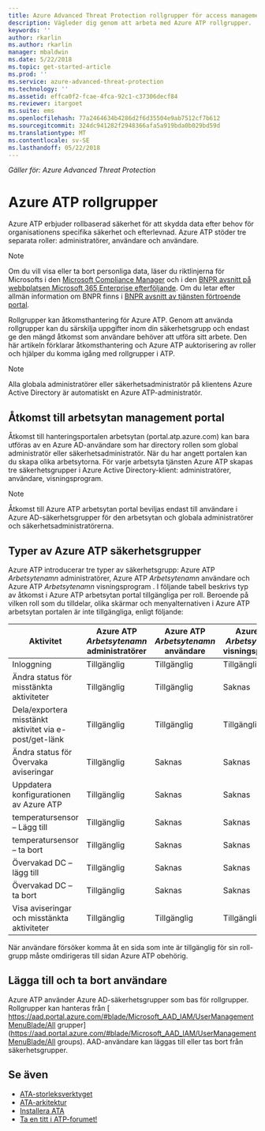 ```yaml
---
title: Azure Advanced Threat Protection rollgrupper för access management | Microsoft Docs
description: Vägleder dig genom att arbeta med Azure ATP rollgrupper.
keywords: ''
author: rkarlin
ms.author: rkarlin
manager: mbaldwin
ms.date: 5/22/2018
ms.topic: get-started-article
ms.prod: ''
ms.service: azure-advanced-threat-protection
ms.technology: ''
ms.assetid: effca0f2-fcae-4fca-92c1-c37306decf84
ms.reviewer: itargoet
ms.suite: ems
ms.openlocfilehash: 77a2464634b4286d2f6d35504e9ab7512cf7b612
ms.sourcegitcommit: 324dc941282f2948366afa5a919bda0b029bd59d
ms.translationtype: MT
ms.contentlocale: sv-SE
ms.lasthandoff: 05/22/2018
---
```

*Gäller för: Azure Advanced Threat Protection*




# <a name="azure-atp-role-groups"></a>Azure ATP rollgrupper

Azure ATP erbjuder rollbaserad säkerhet för att skydda data efter behov för organisationens specifika säkerhet och efterlevnad. Azure ATP stöder tre separata roller: administratörer, användare och användare. 

> [!NOTE]
> Om du vill visa eller ta bort personliga data, läser du riktlinjerna för Microsofts i den [Microsoft Compliance Manager](https://servicetrust.microsoft.com/ComplianceManager) och i den [BNPR avsnitt på webbplatsen Microsoft 365 Enterprise efterföljande](https://docs.microsoft.com/en-us/microsoft-365/compliance/gdpr). Om du letar efter allmän information om BNPR finns i [BNPR avsnitt av tjänsten förtroende portal](https://servicetrust.microsoft.com/ViewPage/GDPRGetStarted).

Rollgrupper kan åtkomsthantering för Azure ATP. Genom att använda rollgrupper kan du särskilja uppgifter inom din säkerhetsgrupp och endast ge den mängd åtkomst som användare behöver att utföra sitt arbete. Den här artikeln förklarar åtkomsthantering och Azure ATP auktorisering av roller och hjälper du komma igång med rollgrupper i ATP.

> [!NOTE]
> Alla globala administratörer eller säkerhetsadministratör på klientens Azure Active Directory är automatiskt en Azure ATP-administratör.

## <a name="accessing-the-workspace-management-portal"></a>Åtkomst till arbetsytan management portal

Åtkomst till hanteringsportalen arbetsytan (portal.atp.azure.com) kan bara utföras av en Azure AD-användare som har directory rollen som global administratör eller säkerhetsadministratör. När du har angett portalen kan du skapa olika arbetsytorna. För varje arbetsyta tjänsten Azure ATP skapas tre säkerhetsgrupper i Azure Active Directory-klient: administratörer, användare, visningsprogram. 

> [!NOTE]
> Åtkomst till Azure ATP arbetsytan portal beviljas endast till användare i Azure AD-säkerhetsgrupper för den arbetsytan och globala administratörer och säkerhetsadministratörerna.


## <a name="types-of-azure-atp-security-groups"></a>Typer av Azure ATP säkerhetsgrupper 

Azure ATP introducerar tre typer av säkerhetsgrupp: Azure ATP *Arbetsytenamn* administratörer, Azure ATP *Arbetsytenamn* användare och Azure ATP *Arbetsytenamn* visningsprogram . I följande tabell beskrivs typ av åtkomst i Azure ATP arbetsytan portal tillgängliga per roll. Beroende på vilken roll som du tilldelar, olika skärmar och menyalternativen i Azure ATP arbetsytan portalen är inte tillgängliga, enligt följande:

|Aktivitet |Azure ATP *Arbetsytenamn* administratörer|Azure ATP *Arbetsytenamn* användare|Azure ATP *Arbetsytenamn* visningsprogram|
|----|----|----|----|
|Inloggning|Tillgänglig|Tillgänglig|Tillgänglig|
|Ändra status för misstänkta aktiviteter|Tillgänglig|Tillgänglig|Saknas|
|Dela/exportera misstänkt aktivitet via e-post/get-länk|Tillgänglig|Tillgänglig|Tillgänglig|
|Ändra status för Övervaka aviseringar|Tillgänglig|Saknas|Saknas|
|Uppdatera konfigurationen av Azure ATP|Tillgänglig|Saknas|Saknas|
|temperatursensor – Lägg till|Tillgänglig|Saknas|Saknas|
|temperatursensor – ta bort |Tillgänglig|Saknas|Saknas|
|Övervakad DC – lägg till |Tillgänglig|Saknas|Saknas|
|Övervakad DC – ta bort|Tillgänglig|Saknas|Saknas|
|Visa aviseringar och misstänkta aktiviteter|Tillgänglig|Tillgänglig|Tillgänglig|


När användare försöker komma åt en sida som inte är tillgänglig för sin roll-grupp måste omdirigeras till sidan Azure ATP obehörig. 

## <a name="add-and-remove-users"></a>Lägga till och ta bort användare 

Azure ATP använder Azure AD-säkerhetsgrupper som bas för rollgrupper. Rollgrupper kan hanteras från [ https://aad.portal.azure.com/#blade/Microsoft_AAD_IAM/UserManagementMenuBlade/All grupper](https://aad.portal.azure.com/#blade/Microsoft_AAD_IAM/UserManagementMenuBlade/All groups).  AAD-användare kan läggas till eller tas bort från säkerhetsgrupper. 


## <a name="see-also"></a>Se även
- [ATA-storleksverktyget](http://aka.ms/aatpsizingtool)
- [ATA-arkitektur](atp-architecture.md)
- [Installera ATA](install-atp-step1.md)
- [Ta en titt i ATP-forumet!](https://aka.ms/azureatpcommunity)

